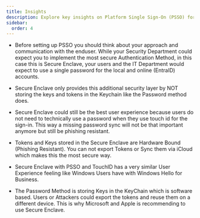 ```yaml
---
title: Insights
description: Explore key insights on Platform Single Sign-On (PSSO) for macOS, including security considerations, user experience, and the benefits of Secure Enclave vs. Password methods.
sidebar:
  order: 4
---
```


- Before setting up PSSO you should think about your approach and communication with the enduser. While your Security Department could expect you to implement the most secure Authentication Method, in this case this is Secure Enclave, your users and the IT Department would expect to use a single password for the local and online (EntraID) accounts.

- Secure Enclave only provides this additional security layer by NOT storing the keys and tokens in the Keychain like the Password method does.

- Secure Enclave could still be the best user experience because users do not need to technically use a password when they use touch id for the sign-in. This way a missing password sync will not be that important anymore but still be phishing resistant.

- Tokens and Keys stored in the Secure Enclave are Hardware Bound (Phishing Resistant). You can not export Tokens or Sync them via iCloud which makes this the most secure way.

- Secure Enclave with PSSO and TouchID has a very similar User Experience feeling like Windows Users have with Windows Hello for Business.

- The Password Method is storing Keys in the KeyChain which is software based. Users or Attackers could export the tokens and reuse them on a different device. This is why Microsoft and Apple is recommending to use Secure Enclave.